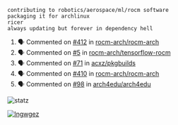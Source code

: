 ```
contributing to robotics/aerospace/ml/rocm software
packaging it for archlinux
ricer
always updating but forever in dependency hell
```

<!--START_SECTION:activity-->
1. 🗣 Commented on [#412](https://github.com//rocm-arch/rocm-arch/issues/412) in [rocm-arch/rocm-arch](https://github.com//rocm-arch/rocm-arch)
2. 🗣 Commented on [#5](https://github.com//rocm-arch/tensorflow-rocm/issues/5) in [rocm-arch/tensorflow-rocm](https://github.com//rocm-arch/tensorflow-rocm)
3. 🗣 Commented on [#71](https://github.com//acxz/pkgbuilds/issues/71) in [acxz/pkgbuilds](https://github.com//acxz/pkgbuilds)
4. 🗣 Commented on [#410](https://github.com//rocm-arch/rocm-arch/issues/410) in [rocm-arch/rocm-arch](https://github.com//rocm-arch/rocm-arch)
5. 🗣 Commented on [#98](https://github.com//arch4edu/arch4edu/issues/98) in [arch4edu/arch4edu](https://github.com//arch4edu/arch4edu)
<!--END_SECTION:activity-->


![statz](https://github-readme-stats.vercel.app/api?username=acxz&include_all_commits=true&show_icons=true)

[![lngwgez](https://github-readme-stats.vercel.app/api/top-langs/?username=acxz&layout=compact)](https://github.com/acxz/github-readme-stats)


<!--
**acxz/acxz** is a ✨ _special_ ✨ repository because its `README.md` (this file) appears on your GitHub profile.

Here are some ideas to get you started:

- 🔭 I’m currently working on ...
- 🌱 I’m currently learning ...
- 👯 I’m looking to collaborate on ...
- 🤔 I’m looking for help with ...
- 💬 Ask me about ...
- 📫 How to reach me: ...
- 😄 Pronouns: ...
- ⚡ Fun fact: ...
-->
